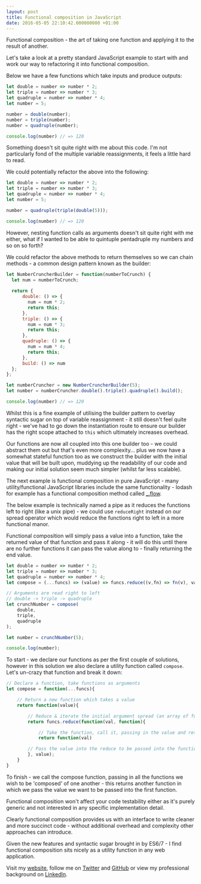 ```yaml
---
layout: post
title: Functional composition in JavaScript
date: 2016-05-05 22:10:42.000000000 +01:00
---
```

Functional composition - the art of taking one function and applying it to the result of another.

Let's take a look at a pretty standard JavaScript example to start with and work our way to refactoring it into functional composition. 

Below we have a few functions which take inputs and produce outputs:

```javascript
let double = number => number * 2;
let triple = number => number * 3;
let quadruple = number => number * 4;
let number = 5; 

number = double(number);
number = triple(number);
number = quadruple(number);

console.log(number) // => 120

```

Something doesn't sit quite right with me about this code. I'm not particularly fond of the multiple variable reassignments, it feels a little hard to read. 

We could potentially refactor the above into the following:

```javascript
let double = number => number * 2;
let triple = number => number * 3;
let quadruple = number => number * 4;
let number = 5; 

number = quadruple(triple(double(5)));

console.log(number) // => 120

```

However, nesting function calls as arguments doesn't sit quite right with me either, what if I wanted to be able to quintuple pentadruple my numbers and so on so forth? 

We could refactor the above methods to return themselves so we can chain methods - a common design pattern known as the builder:

```javascript
let NumberCruncherBuilder = function(numberToCrunch) {
  let num = numberToCrunch;
   
  return {
      double: () => {
        num = num * 2;
        return this;
      },
      triple: () => {
        num = num * 3;
        return this;
      },
      quadruple: () => {
        num = num * 4;
        return this;
      },
      build: () => num
  };
};

let numberCruncher = new NumberCruncherBuilder(5);
let number = numberCruncher.double().triple().quadruple().build();

console.log(number) // => 120

```

Whilst this is a fine example of utilising the builder pattern to overlay syntactic sugar on top of variable reassignment - it still doesn't feel quite right - we've had to go down the instantiation route to ensure our builder has the right scope attached to `this` which ultimately increases overhead.

Our functions are now all coupled into this one builder too - we could abstract them out but that's even more complexity... plus we now have a somewhat stateful function too as we construct the builder with the initial value that will be built upon, muddying up the readability of our code and making our initial solution seem much simpler (whilst far less scalable).

The next example is functional composition in pure JavaScript - many utility/functional JavaScript libraries include the same functionality - lodash for example has a functional composition method called [_.flow](https://lodash.com/docs#flow).

The below example is technically named a pipe as it reduces the functions left to right (like a unix pipe) - we could use `reduceRight` instead on our spread operator which would reduce the functions right to left in a more functional manor.  

Functional composition will simply pass a value into a function, take the returned value of that function and pass it along - it will do this until there are no further functions it can pass the value along to - finally returning the end value.

```javascript
let double = number => number * 2;
let triple = number => number * 3;
let quadruple = number => number * 4;
let compose = (...funcs) => (value) => funcs.reduce((v,fn) => fn(v), value);

// Arguments are read right to left
// double -> triple -> quadruple
let crunchNumber = compose(
    double,
    triple,
    quadruple
);

let number = crunchNumber(5);

console.log(number);
```

To start - we declare our functions as per the first couple of solutions, however in this solution we also declare a utility function called `compose`. Let's un-crazy that function and break it down:

```javascript
// Declare a function, take functions as arguments
let compose = function(...funcs){ 

    // Return a new function which takes a value
    return function(value){

        // Reduce & iterate the initial argument spread (an array of functions)
        return funcs.reduce(function(val, function){

            // Take the function, call it, passing in the value and return the output
            return function(val)

        // Pass the value into the reduce to be passed into the function to call
        }, value);
    }
}
```

To finish - we call the compose function, passing in all the functions we wish to be 'composed' of one another - this returns another function in which we pass the value we want to be passed into the first function.

Functional composition won't affect your code testability either as it's purely generic and not interested in any specific implementation detail.

Clearly functional composition provides us with an interface to write cleaner and more succinct code - without additional overhead and complexity other approaches can introduce.

Given the new features and syntactic sugar brought in by ES6/7 - I find functional composition sits nicely as a utility function in any web application.

Visit my [website](https://www.jacobclark.xyz), follow me on [Twitter](https://twitter.com/imjacobclark) and [GitHub](https://github.com/imjacobclark) or view my professional background on [LinkedIn](https://uk.linkedin.com/in/imjacobclark).
